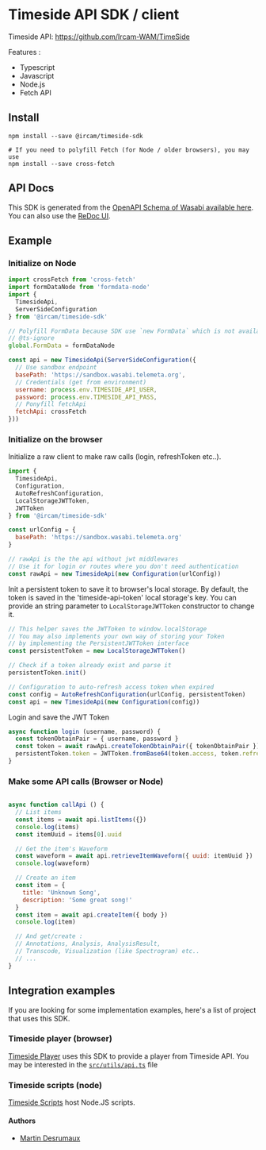 # Timeside API SDK / client 

Timeside API: https://github.com/Ircam-WAM/TimeSide

Features :
- Typescript
- Javascript
- Node.js
- Fetch API

## Install

```
npm install --save @ircam/timeside-sdk

# If you need to polyfill Fetch (for Node / older browsers), you may use
npm install --save cross-fetch
```

## API Docs

This SDK is generated from the [OpenAPI Schema of Wasabi available here](https://sandbox.wasabi.telemeta.org/api/schema/).    
You can also use the [ReDoc UI](https://sandbox.wasabi.telemeta.org/api/docs/).

## Example

### Initialize on Node

```javascript
import crossFetch from 'cross-fetch'
import formDataNode from 'formdata-node'
import {
  TimesideApi,
  ServerSideConfiguration
} from '@ircam/timeside-sdk'

// Polyfill FormData because SDK use `new FormData` which is not available in Node.
// @ts-ignore
global.FormData = formDataNode

const api = new TimesideApi(ServerSideConfiguration({
  // Use sandbox endpoint
  basePath: 'https://sandbox.wasabi.telemeta.org',
  // Credentials (get from environment)
  username: process.env.TIMESIDE_API_USER,
  password: process.env.TIMESIDE_API_PASS,
  // Ponyfill fetchApi
  fetchApi: crossFetch
}))
```

### Initialize on the browser

Initialize a raw client to make raw calls (login, refreshToken etc..).

```javascript
import {
  TimesideApi,
  Configuration,
  AutoRefreshConfiguration,
  LocalStorageJWTToken,
  JWTToken
} from '@ircam/timeside-sdk'

const urlConfig = {
  basePath: 'https://sandbox.wasabi.telemeta.org'
}

// rawApi is the the api without jwt middlewares
// Use it for login or routes where you don't need authentication
const rawApi = new TimesideApi(new Configuration(urlConfig))
```

Init a persistent token to save it to browser's local storage.
By default, the token is saved in the 'timeside-api-token' local storage's key. You can provide an string parameter to `LocalStorageJWTToken` constructor to change it.

```javascript
// This helper saves the JWTToken to window.localStorage
// You may also implements your own way of storing your Token
// by implementing the PersistentJWTToken interface
const persistentToken = new LocalStorageJWTToken()

// Check if a token already exist and parse it
persistentToken.init()

// Configuration to auto-refresh access token when expired
const config = AutoRefreshConfiguration(urlConfig, persistentToken)
const api = new TimesideApi(new Configuration(config))
```

Login and save the JWT Token

```javascript
async function login (username, password) {
  const tokenObtainPair = { username, password }
  const token = await rawApi.createTokenObtainPair({ tokenObtainPair })
  persistentToken.token = JWTToken.fromBase64(token.access, token.refresh)
}
```

### Make some API calls (Browser or Node)

```javascript

async function callApi () {
  // List items
  const items = await api.listItems({})
  console.log(items)
  const itemUuid = items[0].uuid

  // Get the item's Waveform
  const waveform = await api.retrieveItemWaveform({ uuid: itemUuid })
  console.log(waveform)

  // Create an item
  const item = {
    title: 'Unknown Song',
    description: 'Some great song!'
  }
  const item = await api.createItem({ body })
  console.log(item)

  // And get/create :
  // Annotations, Analysis, AnalysisResult,
  // Transcode, Visualization (like Spectrogram) etc..
  // ...
}
```


## Integration examples

If you are looking for some implementation examples, here's a list of project that uses this SDK.

### Timeside player (browser)

[Timeside Player](https://github.com/Ircam-Web/timeside-player/) uses this SDK to provide a player from Timeside API.
You may be interested in the [`src/utils/api.ts`](https://github.com/Ircam-Web/timeside-player/blob/master/src/utils/api.ts) file

### Timeside scripts (node)

[Timeside Scripts](https://github.com/Ircam-Web/timeside-scripts) host Node.JS scripts.

#### Authors

- [Martin Desrumaux](https://github.com/gnuletik)
